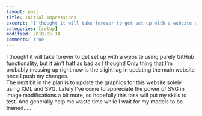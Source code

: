 ```yaml
---
layout: post
title: Initial Impressions  
excerpt: "I thought it will take forever to get set up with a website using purely GitHub functionality, but it ain't half as bad as I thought! Only thing that I'm probably messing up right now is the slight lag in updating the main website once I push my changes. "
categories: [setup]
modified: 2018-05-14
comments: true
---
```


I thought it will take forever to get set up with a website using purely GitHub functionality, but it ain't half as bad as I thought! Only thing that I'm probably messing up right now is the slight lag in updating the main website once I push my changes.  
The next bit in the plan is to update the graphics for this website solely using XML and SVG. Lately I've come to appreciate the power of SVG in image modifications a bit more, so hopefully this task will put my skills to test. And generally help me waste time while I wait for my models to be trained.....   


